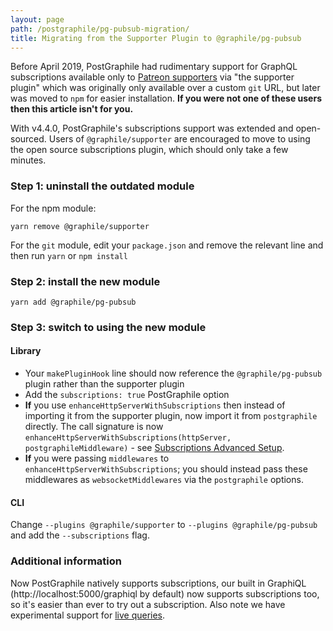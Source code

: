 ```yaml
---
layout: page
path: /postgraphile/pg-pubsub-migration/
title: Migrating from the Supporter Plugin to @graphile/pg-pubsub
---
```


Before April 2019, PostGraphile had rudimentary support for GraphQL
subscriptions available only to [Patreon supporters](/sponsor/) via "the
supporter plugin" which was originally only available over a custom `git` URL,
but later was moved to `npm` for easier installation. **If you were not one of
these users then this article isn't for you.**

With v4.4.0, PostGraphile's subscriptions support was extended and open-sourced.
Users of `@graphile/supporter` are encouraged to move to using the open source
subscriptions plugin, which should only take a few minutes.

### Step 1: uninstall the outdated module

For the npm module:

```
yarn remove @graphile/supporter
```

For the `git` module, edit your `package.json` and remove the relevant line and
then run `yarn` or `npm install`

### Step 2: install the new module

```
yarn add @graphile/pg-pubsub
```

### Step 3: switch to using the new module

#### Library

- Your `makePluginHook` line should now reference the `@graphile/pg-pubsub`
  plugin rather than the supporter plugin
- Add the `subscriptions: true` PostGraphile option
- **If** you use `enhanceHttpServerWithSubscriptions` then instead of importing
  it from the supporter plugin, now import it from `postgraphile` directly. The
  call signature is now
  `enhanceHttpServerWithSubscriptions(httpServer, postgraphileMiddleware)` - see
  [Subscriptions Advanced Setup](/postgraphile/subscriptions/#advanced-setup).
- **If** you were passing `middlewares` to `enhanceHttpServerWithSubscriptions`;
  you should instead pass these middlewares as `websocketMiddlewares` via the
  `postgraphile` options.

#### CLI

Change `--plugins @graphile/supporter` to `--plugins @graphile/pg-pubsub` and
add the `--subscriptions` flag.

### Additional information

Now PostGraphile natively supports subscriptions, our built in GraphiQL
(http://localhost:5000/graphiql by default) now supports subscriptions too, so
it's easier than ever to try out a subscription. Also note we have experimental
support for [live queries](/postgraphile/live-queries/).

